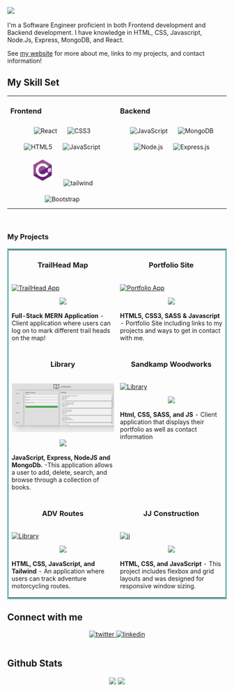 
![](https://i.imgur.com/2QqqmVr.png)

I'm a Software Engineer proficient in both Frontend development and Backend development. I have knowledge in HTML, CSS, Javascript, Node.Js, Express, MongoDB, and React.

See [my website](https://lucdumas.netlify.app/) for more about me, links to my projects, and contact information!

## My Skill Set  
<table><tr><td valign="top" width="50%">

 
### Frontend  
 
<div align="center">  
<img style="margin: 10px" src="https://profilinator.rishav.dev/skills-assets/react-original-wordmark.svg" alt="React" height="50" />  
<img style="margin: 10px" src="https://profilinator.rishav.dev/skills-assets/css3-original-wordmark.svg" alt="CSS3" height="50" />  
<img style="margin: 10px" src="https://profilinator.rishav.dev/skills-assets/html5-original-wordmark.svg" alt="HTML5" height="50" />  
<img style="margin: 10px" src="https://profilinator.rishav.dev/skills-assets/javascript-original.svg" alt="JavaScript" height="50" />  
 <img style="margin: 10px" src="https://raw.githubusercontent.com/devicons/devicon/master/icons/csharp/csharp-original.svg" alt="csharp" height="50"/>
 <img style="margin: 10px" src="https://www.vectorlogo.zone/logos/tailwindcss/tailwindcss-icon.svg" alt="tailwind" height="50"/>
 <img style="margin: 10px" src="https://profilinator.rishav.dev/skills-assets/bootstrap-plain.svg"
            alt="Bootstrap" height="50" />

</div>
</td><td valign="top" width="50%">
 
### Backend  
 
<div align="center">  
<img style="margin: 10px" src="https://profilinator.rishav.dev/skills-assets/javascript-original.svg" alt="JavaScript" height="50" />  
<img style="margin: 10px" src="https://profilinator.rishav.dev/skills-assets/mongodb-original-wordmark.svg" alt="MongoDB" height="50" />  
<img style="margin: 10px" src="https://profilinator.rishav.dev/skills-assets/nodejs-original-wordmark.svg" alt="Node.js" height="50" />  
<img style="margin: 10px" src="https://profilinator.rishav.dev/skills-assets/express-original-wordmark.svg" alt="Express.js" height="50" />  
</div>


</tbody></table>
<br/>

### My Projects 

 <table bordercolor="#66b2b2">
  
  <tr>
   <td width="50%" valign="top">
      <h3 align="center">TrailHead Map</h3>
        <br />
        <a target="_blank" href="https://traily.netlify.app/">
            <img src="TrailHeads.gif" width="100%" alt="TrailHead App"/>
        </a>
        <br />
        <p align="center">
          
  <a href="https://github.com/lucdumas/Traily" target="_blank">
    <img src="https://img.shields.io/static/v1?label=|&message=REPO&color=23555f&style=plastic&logo=github&logo-color=white"/>
  </a>  
  <a href="https://github.com/lucdumas/Traily" target="_blank">
  
  </a>
      </p>
        <p><strong>Full-Stack MERN Application</strong> - Client application where users can log on to mark different trail heads on the map!</p>
    </td>
     <td width="50%" valign="top">
      <h3 align="center">Portfolio Site</h3>
        <br />
        <a target="_blank" href="https://lucdumas.netlify.app/">
            <img src="portfolio.gif" width="100%" alt="Portfolio App"/>
        </a>
        <br />
        <p align="center">
          
  <a href="https://github.com/lucdumas/portfoliosite" target="_blank">
    <img src="https://img.shields.io/static/v1?label=|&message=REPO&color=23555f&style=plastic&logo=github&logo-color=white"/>
  </a>  
  <a href="https://github.com/lucdumas/portfoliosite" target="_blank">
  
  </a>
      </p>
      <p><strong>HTML5, CSS3, SASS & Javascript</strong> - Portfolio Site including links to my projects and ways to get in contact with me.</p>
        </td>
  </tr>
  
  <tr>
    <td width="50%" valign="top">
      <h3 align="center">Library</h3>
        <br />
        <a target="_blank" href="https://library-heroku-application.herokuapp.com/">
            <img src="library.gif" width="100%" alt="Library"/>
        </a>
        <br />
        <p align="center">          
  <a href="https://github.com/lucdumas/libraryProject" target="_blank">
    <img src="https://img.shields.io/static/v1?label=|&message=REPO&color=23555f&style=plastic&logo=github&logo-color=white"/>
  </a>  
  <a href="https://github.com/lucdumas/libraryProject" target="_blank">
  </a>
      </p>
      <p><strong>JavaScript, Express, NodeJS and MongoDb.</strong> -This application allows a user to add, delete, search, and browse through a collection of books. </p>
        </td>
   <td width="50%" valign="top">
      <h3 align="center">Sandkamp Woodworks</h3>
        <br />
        <a target="_blank" href="https://sandkampwoodworks.netlify.app/">
            <img src="ts.gif" width="100%" alt="Library"/>
        </a>
        <br />
        <p align="center"> 
  <a href="https://github.com/lucdumas/SandkampWoodworks" target="_blank">
    <img src="https://img.shields.io/static/v1?label=|&message=REPO&color=23555f&style=plastic&logo=github&logo-color=white"/>
  </a>  
  <a href="https://github.com/lucdumas/SandkampWoodworks" target="_blank">
  </a>
      </p>
      <p><strong>Html, CSS, SASS, and JS</strong> - Client application that displays their portfolio as well as contact information</p>
        </td>
  </tr>
  
  <tr>
    <td width="50%" valign="top">
      <h3 align="center">ADV Routes</h3>
        <br />
        <a target="_blank" href="https://advroutes.netlify.app/">
            <img src="adv.gif" width="100%" alt="Library"/>
        </a>
        <br />
        <p align="center">
  <a href="https://github.com/lucdumas/adv_application" target="_blank">
    <img src="https://img.shields.io/static/v1?label=|&message=REPO&color=23555f&style=plastic&logo=github&logo-color=white"/>
  </a>  
  <a href="https://github.com/lucdumas/adv_application" target="_blank">
  </a>
      </p>
      <p><strong> HTML, CSS, JavaScript, and Tailwind</strong> - An application where users can track adventure motorcycling routes.</p>
        </td>
   <td width="50%" valign="top">
      <h3 align="center">JJ Construction</h3>
        <br />
        <a target="_blank" href="https://jjconstruction.netlify.app/">
            <img src="jjconstruction.gif" width="100%" alt="jj"/>
        </a>
        <br />
        <p align="center">   
  <a href="https://github.com/lucdumas/JJ-Construction" target="_blank">
    <img src="https://img.shields.io/static/v1?label=|&message=REPO&color=23555f&style=plastic&logo=github&logo-color=white"/>
  </a>  
  <a href="https://github.com/lucdumas/JJconstruction" target="_blank">
  </a>
      </p>
      <p><strong> HTML, CSS, and JavaScript </strong> - This project includes flexbox and grid layouts and was designed for responsive window sizing. </p>
        </td>
  </tr>
</table>
 

## Connect with me  

<div align="center">
<a href="https://twitter.com/LucDumas10" target="_blank">
<img src=https://img.shields.io/badge/twitter-%2300acee.svg?&style=for-the-badge&logo=twitter&logoColor=white alt=twitter />
</a>
<a href="https://www.linkedin.com/in/lucpdumas/" target="_blank">
<img src=https://img.shields.io/badge/linkedin-%231E77B5.svg?&style=for-the-badge&logo=linkedin&logoColor=white alt=linkedin  />
</a>  
</div>  
<br/>

## Github Stats  

<div align="center"><img src="https://github-readme-stats.vercel.app/api?username=lucdumas&show_icons=true&locale=en" align="center" width="40%"/>
<img src="https://github-readme-streak-stats.herokuapp.com/?user=lucdumas" align="center" width="40%"/>
</div> 
